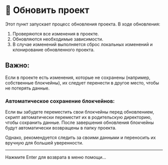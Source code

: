 # 🔄 Обновить проект

Этот пункт запускает процесс обновления проекта. В ходе обновления:

1. Проверяются все изменения в проекте.
2. Обновляются необходимые зависимости.
3. В случае изменений выполняется сброс локальных изменений и клонирование обновленного проекта.

## Важно:
Если в проекте есть изменения, которые не сохранены (например, собственные блокчейны), их следует перенести в другое место, чтобы не потерять данные.

### Автоматическое сохранение блокчейнов:
Если вы забудете переместить свои блокчейны перед обновлением, скрипт автоматически переместит их в родительскую директорию, чтобы сохранить данные. После завершения обновления блокчейны будут автоматически возвращены в папку проекта. 

Однако, рекомендуется следить за своими данными и переносить их вручную для большей уверенности.

---

Нажмите Enter для возврата в меню помощи...
